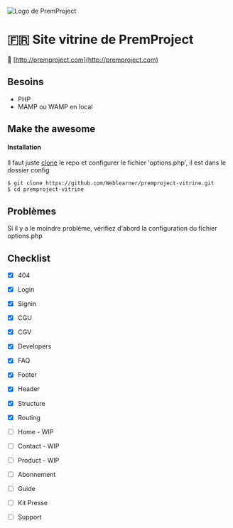 
![Logo de PremProject](http://commit.guillaumelebelt.fr/prem/src/images/logos/logo.png)

# :fr: Site vitrine de PremProject
 🚀 [http://premproject.com](http://premproject.com)

## Besoins
- PHP
- MAMP ou WAMP en local

## Make the awesome

#### Installation
Il faut juste [clone](github-windows://openRepo/https://github.com/Weblearner/premproject-vitrine.git) le repo
et configurer le fichier 'options.php', il est dans le dossier config
```shell
$ git clone https://github.com/Weblearner/premproject-vitrine.git
$ cd premproject-vitrine
```

## Problèmes
Si il y a le moindre problème, vérifiez d'abord la configuration du fichier options.php

## Checklist 

- [x] 404
- [x] Login
- [x] Signin
- [x] CGU
- [x] CGV
- [x] Developers
- [x] FAQ
- [x] Footer
- [x] Header
- [x] Structure
- [x] Routing
- [ ] Home - WIP
- [ ] Contact - WIP
- [ ] Product - WIP
- [ ] Abonnement
- [ ] Guide
- [ ] Kit Presse
- [ ] Support


